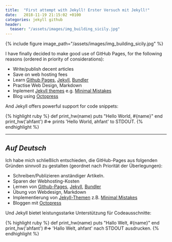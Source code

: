 ```yaml
---
title:  "First attempt with Jekyll! Erster Versuch mit Jekyll!"
date:   2018-11-19 21:15:02 +0100
categories: jekyll github
header:
  teaser: "/assets/images/img_building_sicily.jpg"
---
```


{% include figure image_path="/assets/images/img_building_sicily.jpg" %}

I have finally decided to make good use of GitHub Pages, for the following reasons (ordered in priority of considerations):

- Write/publish decent articles
- Save on web hosting fees
- Learn [Github Pages][github-pages], [Jekyll][jekyllrb], [Bundler][bundler]
- Practise Web Design, Markdown
- Inplement [Jekyll themes][jekyll-themes] e.g. [Minimal Mistakes][minimal-mistakes]
- Blog using [Octopress][octopress]

And Jekyll offers powerful support for code snippets:

{% highlight ruby %}
def print_hw(name)
  puts "Hello World, #{name}"
end
print_hw('ahfant')
#=> prints 'Hello World, ahfant' to STDOUT.
{% endhighlight %}

***
_Auf Deutsch_
------

Ich habe mich schließlich entschieden, die GitHub-Pages aus folgenden Gründen sinnvoll zu gestalten (geordnet nach Priorität der Überlegungen):

- Schreiben/Publizieren anständiger Artikeln.
- Sparen der Webhosting-Kosten
- Lernen von [Github-Pages][github-pages], [Jekyll][jekyllrb], [Bundler][bundler]
- Übung von Webdesign, Markdown
- Implementierung von [Jekyll-Themen][jekyll-themes] z.B. [Minimal Mistakes][minimal-mistakes]
- Bloggen mit [Octopress][octopress]

Und Jekyll bietet leistungsstarke Unterstützung für Codeausschnitte:

{% highlight ruby %}
def print_hw(name)
  puts "Hallo Welt, #{name}"
end
print_hw('ahfant')
#=> 'Hallo Welt, ahfant' nach STDOUT ausdrucken.
{% endhighlight %}


[github-pages]: https://pages.github.com
[jekyllrb]: https://jekyllrb.com
[bundler]: https://bundler.io
[jekyll-themes]: https://jekyllthemes.io
[minimal-mistakes]: https://mmistakes.github.io/minimal-mistakes
[octopress]: https://github.com/octopress/octopress